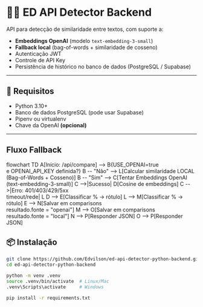 # 🕵️‍♂️ ED API Detector Backend

API para detecção de similaridade entre textos, com suporte a:
- **Embeddings OpenAI** (modelo `text-embedding-3-small`)
- **Fallback local** (bag-of-words + similaridade de cosseno)
- Autenticação JWT
- Controle de API Key
- Persistência de histórico no banco de dados (PostgreSQL / Supabase)

---

## 🚀 Requisitos

- Python 3.10+
- Banco de dados PostgreSQL (pode usar Supabase)
- Pipenv ou virtualenv
- Chave da OpenAI **(opcional)**

---

## Fluxo Fallback

flowchart TD
    A[Início: /api/compare] --> B{USE_OPENAI=true<br/>e OPENAI_API_KEY definida?}
    B -- "Não" --> L[Calcular similaridade LOCAL<br/>(Bag-of-Words + Cosseno)]
    B -- "Sim" --> C[Tentar Embeddings OpenAI<br/>(text-embedding-3-small)]
    C -->|Sucesso| D[Cosine de embeddings]
    C -->|Erro: 401/403/429/5xx<br/>timeout/rede| L
    D --> E[Classificar % → rótulo]
    L --> M[Classificar % → rótulo]
    E --> N[Salvar em comparisons<br/>resultado.fonte = "openai"]
    M --> O[Salvar em comparisons<br/>resultado.fonte = "local"]
    N --> P[Responder JSON]
    O --> P[Responder JSON]


## 📦 Instalação

```bash
git clone https://github.com/Edvilson/ed-api-detector-python-backend.git
cd ed-api-detector-python-backend

python -m venv .venv
source .venv/bin/activate  # Linux/Mac
.venv\Scripts\activate     # Windows

pip install -r requirements.txt
